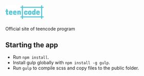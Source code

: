## <img src="./src/img/logo-colored.png" width="120">
Official site of teencode program

## Starting the app

* Run `npm install`.
* Install gulp globally with `npm install -g gulp`.
* Run `gulp` to compile scss and copy files to the public folder.